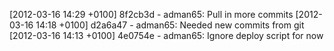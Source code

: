 [2012-03-16 14:29 +0100] 8f2cb3d - adman65: Pull in more commits
[2012-03-16 14:18 +0100] d2a6a47 - adman65: Needed new commits from git
[2012-03-16 14:13 +0100] 4e0754e - adman65: Ignore deploy script for now
